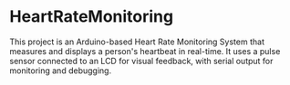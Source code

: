 # HeartRateMonitoring
This project is an Arduino-based Heart Rate Monitoring System that measures and displays a person's heartbeat in real-time. It uses a pulse sensor connected to an LCD for visual feedback, with serial output for monitoring and debugging.
